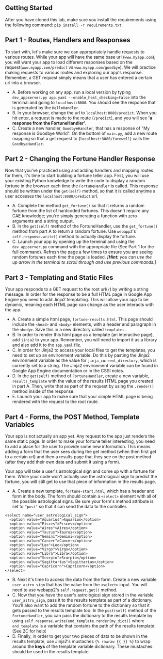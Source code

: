 
## Getting Started
After you  have cloned this lab, make sure you install the requirements using the following command:
`pip install -r requirements.txt`

## Part 1 - Routes, Handlers and Responses
To start with, let's make sure we can appropriately handle requests to various
routes. While your app will have the same base url (`www.myapp.com`), you
will want your app to load different responses based on the
request(`www.myapp.com/predict` vs `www.myapp.com/goodbye`). We will
practice making requests to various routes and exploring our app's response.
Remember, a GET request simply means that a user has entered a certain url into
a browser.
- A. Before working on any app, run a local version by typing
  `dev_appserver.py app.yaml --enable_host_checking=false` into the terminal and going to `localhost:8080`.
  You should see the response that is generated by the `HelloHandler`.
- B. In your browser, change the url to `localhost:8080/predict`. When you
  hit enter, a request is made to the route (`/predict`), and you will see
  **'a response from the FortuneHandler'**.
- C. Create a new handler, `GoodbyeHandler`, that has a response of "My response
  is Goodbye World". On the bottom of `main.py`, add a new route mapping so that
  a get request to (`localhost:8080/farewell`) calls the `GoodbyeHandler`.


## Part 2 - Changing the Fortune Handler Response
Now that you've practiced using and adding handlers and mapping routes for
them, it's time to start building a fortune teller app.  First, you will use
your existing Python knowledge to write the code to display a random fortune
in the browser each time the `FortuneHandler` is called. This response should be
written under the `get(self)` method, so that it is called anytime a user
accesses the `localhost:8080/predict` url.
- A. Complete the method `get_fortune()` so that it returns a random fortune
  from the list of hardcoded fortunes. This doesn't require any GAE knowledge;
  you're simply generating a function with zero arguments and a string output.
- B. In the `get(self)` method of the FortuneHandler, use the `get_fortune()`
  method from part A to return a random fortune. Use `webapp2`'s
  `self.response.write()` method to actually display the fortune.
- C. Launch your app by opening up the terminal and using the
  `dev_appserver.py` command with the appropriate file (See Part 1 for the full
  command). Refresh the page a few times to ensure you are seeing random
  fortunes each time the page is loaded. *[**Hint:** you can use the up arrow
  in the terminal to scroll through and use previous commands.]*

## Part 3 - Templating and Static Files
Your app responds to a GET request to the root url(`/`) by writing a string
message. In order for the response to be a full HTML page in Google App Engine
you need to add Jinja2 templating. This will allow your app to be dynamic,
meaning each HTML page can change as the user interacts with the app.
- A. Create a simple html page, `fortune-results.html`. This page should
  include the `<head>` and `<body>` elements, with a header and paragraph in the
  `<body>`. Save this in a new directory called `templates`.
- B. In order to render this html page as a template (an interactive page), add
  `jinja2` to your app. Remember, you will need to import it as a library and
  also add it to the `app.yaml` file.
- C. In order for Jinja2 to access your local files to get the templates, you
  need to set up an environment variable. Do this by pasting the Jinja2
  environment variable as the value for `jinja_current_directory`, which is
  currently set to a string. The Jinja2 environment variable can be found in
  Google App Engine documentation or in the CSSI notes.
- D. In the `get(self)` method of `FortuneHandler`, create a new variable,
  `results_template` with the value of the results HTML page you created in part
  A. Then, write that as part of the request by using the `.render()` method
  inside of the response.
- E. Launch your app to make sure that your simple HTML page is being rendered
  with the request to the root route.

## Part 4 - Forms, the POST Method, Template Variables
Your app is not actually an app yet. Any request to the app just renders the
same static page. In order to make your fortune teller interesting, you need to
add a place for the user to provide some new information. This means adding a
form that the user sees during the get method (when then first get to a certain
url) and then a results page that they see on the post method (after they add
their own data and submit it using a form).

Your app will take a user's astrological sign and come up with a fortune for
them. While your code won't actually use the astrological sign to predict the
fortune, you will still get to use that piece of information in the results
page.

- A. Create a new template, `fortune-start.html`, which has a header and form
  in the body. The form should contain a `<select>` element with all of the
  possible astrological signs. Be sure your form's method attribute is set to
  `"post"` so that it can send the data to the controller.

```
<select name="user_astrological_sign">
  <option value="Aquarius">Aquarius</option>
  <option value="Pisces">Pisces</option>
  <option value="Aires">Aires</option>
  <option value="Taurus">Taurus</option>
  <option value="Gemini">Gemini</option>
  <option value="Cancer">Cancer</option>
  <option value="Leo">Leo</option>
  <option value="Virgo">Virgo</option>
  <option value="Libra">Libra</option>
  <option value="Scorpio">Scorpio</option>
  <option value="Sagittarius">Sagittarius</option>
  <option value="Capricorn">Capricorn</option>
</select>
```
- B. Next it's time to access the data from the form. Create a new variable
  `user_astro_sign` that has the value from the `<select>` input. You will need
  to use webapp2's `self.request.get()` method.
- C. Now that you have the user's astrological sign stored in the variable
  `user_astro_sign`, pass it to the results template as part of a dictionary.
  You'll also want to add the random fortune to the dictionary so that it gets
  passed to the results template too. In the `post(self)` method of the
  `FortuneHandler`, you can pass the dictionary to the results template by
  using `self.response.write(end_template.render(my_dict))` where
  `end_template` is a variable that contains the path of the results template.
  (See 2C for help)
- D. Finally, in order to get your two pieces of data to be shown in the
  results template, use Jinja2's mustaches `{% rawraw {{ }} %}` to wrap
  around the **keys** of the template variable dictionary. These mustaches
  should be used in the results template.
